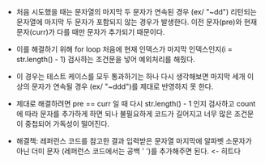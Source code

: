 * 처음 시도했을 때는 문자열의 마지막 두 문자가 연속된 경우 (ex/ "~dd") 리턴되는 문자열에 마지막 두 문자가 포함되지 않는 경우가 발생한다. 이전 문자(pre)와 현재 문자(curr)가 다를 때만 문자가 추가되기 때문이다.

* 이를 해결하기 위해 for loop 처음에 현재 인덱스가 마지막 인덱스인지(i = str.length() - 1) 검사하는 조건문을 넣어 예외처리를 해줬다.

* 이 경우는 테스트 케이스를 모두 통과하기는 하나 다시 생각해보면 마지막 세개 이상의 문자가 연속될 경우 (ex/ "~ddd")를 제대로 반영하지 못 한다.

* 제대로 해결하려면 pre == curr 일 때 다시 str.length() - 1 인지 검사하고 count에 따라 문자를 추가하게 하면 되나 불필요하게 코드가 길어지고 너무 많은 조건문이 중첩되어 가독성이 떨어진다.

* 해결책: 레퍼런스 코드를 참고한 결과 입력받은 문자열 마지막에 알파벳 소문자가 아닌 더미 문자 (레퍼런스 코드에서는 공백 ' ')를 추가해주면 된다. <- 히트다
<!--stackedit_data:
eyJoaXN0b3J5IjpbMjE2MTAzMTkxXX0=
-->